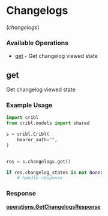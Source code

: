 # Changelogs
(*changelogs*)

### Available Operations

* [get](#get) - Get changelog viewed state

## get

Get changelog viewed state

### Example Usage

```python
import cribl
from cribl.models import shared

s = cribl.Cribl(
    bearer_auth="",
)


res = s.changelogs.get()

if res.changelog_states is not None:
    # handle response
```


### Response

**[operations.GetChangelogsResponse](../../models/operations/getchangelogsresponse.md)**

